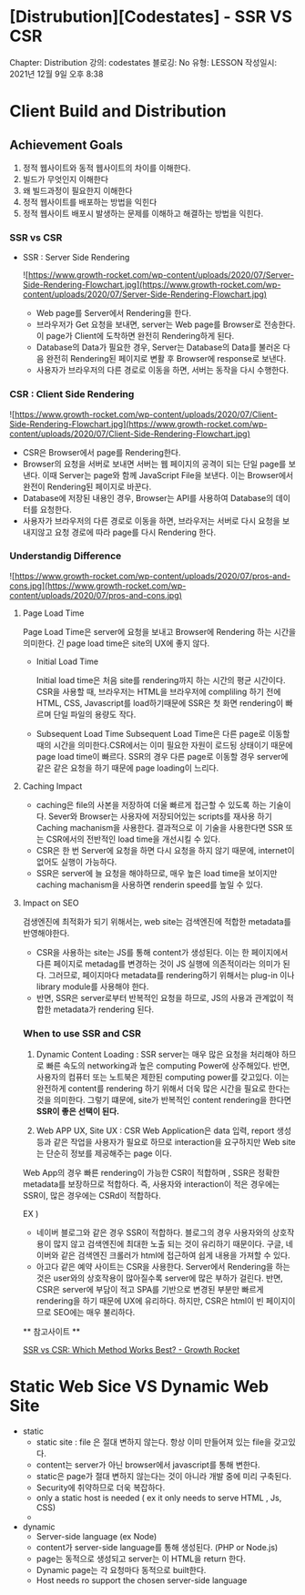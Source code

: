 # [Distrubution][Codestates] - SSR VS CSR

Chapter: Distribution
강의: codestates
블로깅: No
유형: LESSON
작성일시: 2021년 12월 9일 오후 8:38

# Client Build and Distribution

## Achievement Goals

1. 정적 웹사이트와 동적 웹사이트의 차이를 이해한다.
2. 빌드가 무엇인지 이해한다
3. 왜 빌드과정이 필요한지 이해한다
4. 정적 웹사이트를 배포하는 방법을 익힌다
5. 정적 웹사이트 배포시 발생하는 문제를 이해하고 해결하는 방법을 익힌다.

### SSR vs CSR

- SSR : Server Side Rendering
    
    ![https://www.growth-rocket.com/wp-content/uploads/2020/07/Server-Side-Rendering-Flowchart.jpg](https://www.growth-rocket.com/wp-content/uploads/2020/07/Server-Side-Rendering-Flowchart.jpg)
    
    - Web page를 Server에서 Rendering을 한다.
    - 브라우저가 Get 요청을 보내면, server는 Web page를 Browser로 전송한다. 이 page가 Client에 도착하면 완전히 Rendering하게 된다.
    - Database의 Data가 필요한 경우, Server는 Database의 Data를 불러온 다음  완전히 Rendering된 페이지로 변활 후 Browser에 response로 보낸다.
    - 사용자가 브라우저의 다른 경로로 이동을 하면, 서버는 동작을 다시 수행한다.
    

### CSR : Client Side Rendering

![https://www.growth-rocket.com/wp-content/uploads/2020/07/Client-Side-Rendering-Flowchart.jpg](https://www.growth-rocket.com/wp-content/uploads/2020/07/Client-Side-Rendering-Flowchart.jpg)

- CSR은 Browser에서 page를 Rendering한다.
- Browser의 요청을 서버로 보내면 서버는 웹 페이지의 공격이 되는 단일 page를 보낸다. 이때 Server는 page와 함께 JavaScript File을 보낸다. 이는 Browser에서 완전이 Rendering된 페이지로 바꾼다.
- Database에 저장된 내용인 경우, Browser는 API를 사용하여 Database의 데이터를 요청한다.
- 사용자가 브라우저의 다른 경로로 이동을 하면, 브라우저는 서버로 다시 요청을 보내지않고 요청 경로에 따라 page를 다시 Rendering 한다.

### Understandig Difference

![https://www.growth-rocket.com/wp-content/uploads/2020/07/pros-and-cons.jpg](https://www.growth-rocket.com/wp-content/uploads/2020/07/pros-and-cons.jpg)

1. Page Load Time 
    
    Page Load Time은 server에 요청을 보내고 Browser에 Rendering 하는 시간을 의미한다.  긴 page load time은 site의 UX에 좋지 않다.
    
    - Initial Load Time
        
        Initial load time은 처음 site를 rendering까지 하는 시간의 평균 시간이다. CSR을 사용할 때, 브라우저는 HTML을 브라우저에 compliling 하기 전에 HTML, CSS, Javascript를 load하기때문에 SSR은 첫 화면 rendering이 빠르며 단일 파일의 용량도 작다.
        
    - Subsequent Load Time
    Subsequent Load Time은 다른 page로 이동할 때의 시간을 의미한다.CSR에서는 이미 필요한 자원이 로드됭 상태이기 때문에 page load time이 빠르다. SSR의 경우 다른 page로 이동할 경우 server에 같은 같은 요청을 하기 때문에 page loading이 느리다.

1. Caching Impact

    - caching은 file의 사본을 저장하여 더울 빠르게 접근할 수 있도록 하는 기술이다. Sever와 Browser는 사용자에 저장되어있는 scripts를 재사용 하기 Caching machanism을 사용한다. 결과적으로 이 기술을 사용한다면 SSR 또는 CSR에서의 전반적인 load time을 개선시킬 수 있다.
    - CSR은 한 번 Server에 요청을 하면 다시 요청을 하지 않기 때문에, internet이 없어도 실행이 가능하다.
    - SSR은 server에 늘 요청을 해야하므로, 매우 높은 load time을 보이지만 caching machanism을 사용하면 renderin speed를 높일 수 있다.

1. Impact on SEO
    
    검생엔진에 최적화가 되기 위해서는, web site는 검색엔진에 적합한 metadata를 반영해야한다. 
    
    - CSR을 사용하는 site는 JS를 통해 content가 생성된다. 이는 한 페이지에서 다른 페이지로 metadag를 변경하는 것이 JS 실행에 의존적이라는 의미가 된다. 그러므로, 페이지마다 metadata를 rendering하기 위해서는 plug-in 이나 library module를 사용해야 한다.
    - 반면, SSR은 server로부터 반복적인 요청을 하므로,  JS의 사용과 관계없이 적합한 metadata가 rendering 된다.
    
    ### When to use SSR and CSR
    
    1. Dynamic Content Loading : SSR
    server는 매우 많은 요청을 처리해야 하므로 빠른 속도의 networking과 높은 computing Power에 상주해있다. 반면, 사용자의 컴퓨터 또는 노트북은 제한된 computing power를 갖고있다.
    이는 완전하게 content를 rendering 하기 위해서 더욱 많은 시간을 필요로 한다는 것을 의미한다. 그렇기 떄문에, site가 반복적인 content rendering을 한다면 **SSR이 좋은 선택이 된다.**
    
    2. Web APP UX, Site UX : CSR
    Web Application은  data 입력, report 생성 등과 같은 작업을 사용자가 필요로 하므로 interaction을 요구하지만 Web site는 단순히 정보를 제공해주는 page 이다. 
    
    Web App의 경우 빠른 rendering이 가능한 CSR이 적합하며 , SSR은 정확한 metadata를 보장하므로 적합하다. 즉, 사용자와 interaction이 적은 경우에는 SSR이, 많은 경우에는 CSRd이 적합하다.
    
    EX )
    
    - 네이버 블로그와 같은 경우 SSR이 적합하다. 블로그의 경우 사용자와의 상호작용이 많지 않고 검색엔진에 최대한 노출 되는 것이 유리하기 때문이다.  구글, 네이버와 같은 검색엔진 크롤러가 html에 접근하여 쉽게 내용을 가져할 수 있다.
    - 아고다 같은 예약 사이트는 CSR을 사용한다. Server에서 Rendering을 하는 것은 user와의 상호작용이 많아질수록 server에 많은 부하가 걸린다. 반면, CSR은 server에 부담이 적고 SPA를 기반으로 변경된 부분만 빠르게 rendering을 하기 때문에 UX에 유리하다. 
    하지만, CSR은 html이 빈 페이지이므로 SEO에는 매우 불리하다.
    
    ** 참고사이트 **
    
    [SSR vs CSR: Which Method Works Best? - Growth Rocket](https://www.growth-rocket.com/blog/a-closer-look-at-client-side-server-side-rendering/)
    

# Static Web Sice VS Dynamic Web Site

- static
    - static site : file 은 절대 변하지 않는다. 항상 이미 만들어져 있는 file을 갖고있다.
    - content는 server가 아닌 browser에서  javascript를 통해 변한다.
    - static은 page가 절대 변하지 않는다는 것이 아니라 개발 중에 미리 구축된다.
    - Security에 취약하므로 더욱 복잡하다.
    - only a static host is needed ( ex it only needs to serve HTML , Js, CSS)
    - 
- dynamic
    - Server-side language (ex Node)
    - content가 server-side language를 통해 생성된다. (PHP or Node.js)
    - page는 동적으로 생성되고 server는 이 HTML을 return 한다.
    - Dynamic page는 각 요청마다 동적으로 built한다.
    - Host needs ro support the chosen server-side language